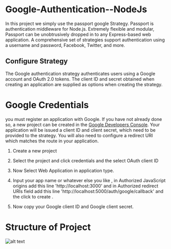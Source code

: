 # Google-Authentication--NodeJs
In this project we simply use the passport google Strategy. Passport is authentication middleware for Node.js. Extremely flexible and modular, Passport can be unobtrusively dropped in to any Express-based web application.
A comprehensive set of strategies support authentication using a username and password, Facebook, Twitter, and more.

## Configure Strategy
The Google authentication strategy authenticates users using a Google account and OAuth 2.0 tokens. The client ID and secret obtained when creating an application are supplied as options when creating the strategy.

# Google Credentials
you must register an application with Google. If you have not already done so, a new project can be created in the [Google Developers Console](https://console.developers.google.com/). Your application will be issued a client ID and client secret, which need to be provided to the strategy. You will also need to configure a redirect URI which matches the route in your application.

1. Create a new project

2. Select the project and click credentials and the select OAuth client ID

3. Now Select Web Application in application type.

4. Input your app name or whatever else you like , in Authorized JavaScript origins add this line 'http://localhost:3000'  and in Authorized redirect URIs field add this    line 'http://localhost:5000/auth/google/callback' and the click to create .

5. Now copy your Google client ID and Google client secret.

# Structure of Project

![alt text](https://github.com/Raaghav-1824/Google-Authentication--NodeJs/blob/main/Images/ProjectStructure.png "Logo Title Text 1")




